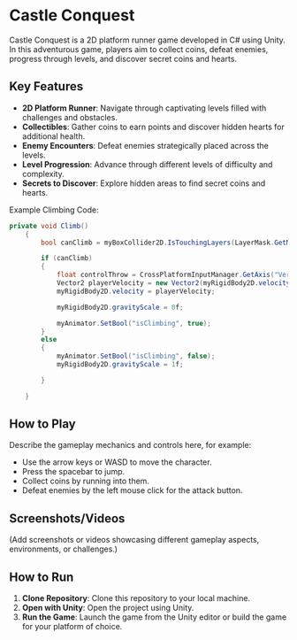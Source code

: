 # Castle Conquest

Castle Conquest is a 2D platform runner game developed in C# using Unity. In this adventurous game, players aim to collect coins, defeat enemies, progress through levels, and discover secret coins and hearts.

## Key Features

- **2D Platform Runner**: Navigate through captivating levels filled with challenges and obstacles.
- **Collectibles**: Gather coins to earn points and discover hidden hearts for additional health.
- **Enemy Encounters**: Defeat enemies strategically placed across the levels.
- **Level Progression**: Advance through different levels of difficulty and complexity.
- **Secrets to Discover**: Explore hidden areas to find secret coins and hearts.

Example Climbing Code:
```csharp
private void Climb()
    {
        bool canClimb = myBoxCollider2D.IsTouchingLayers(LayerMask.GetMask("Climbing"));

        if (canClimb)
        {
            float controlThrow = CrossPlatformInputManager.GetAxis("Vertical");
            Vector2 playerVelocity = new Vector2(myRigidBody2D.velocity.x, controlThrow * runSpeed);
            myRigidBody2D.velocity = playerVelocity;

            myRigidBody2D.gravityScale = 0f;

            myAnimator.SetBool("isClimbing", true);
        }
        else
        {
            myAnimator.SetBool("isClimbing", false);
            myRigidBody2D.gravityScale = 1f;

        }

    }
```

## How to Play

Describe the gameplay mechanics and controls here, for example:

- Use the arrow keys or WASD to move the character.
- Press the spacebar to jump.
- Collect coins by running into them.
- Defeat enemies by the left mouse click for the attack button.

## Screenshots/Videos

(Add screenshots or videos showcasing different gameplay aspects, environments, or challenges.)

## How to Run

1. **Clone Repository**: Clone this repository to your local machine.
2. **Open with Unity**: Open the project using Unity.
3. **Run the Game**: Launch the game from the Unity editor or build the game for your platform of choice.
